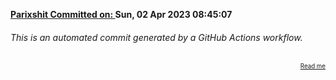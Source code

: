 **[Parixshit Committed on: ](https://github.com/Parixshit/AutoCommit/commit/e325e35913614b8a85af85dcc2b49842a274f16d) Sun, 02 Apr 2023 08:45:07** <!-- 0e9f08f5dbc77d001b4b57f5a7a95d80f25b07b5 -->

###### This is an automated commit generated by a GitHub Actions workflow.

<div align="right"><sub><sup><a href="https://github.com/Parixshit/AutoCommit.git">Read me</a></sup></sub></div>
